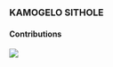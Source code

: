 
<h3>KAMOGELO SITHOLE</h3>

<h4 align="left">Contributions</h4>

![](https://github-readme-streak-stats.herokuapp.com/?user=K4MOGELO&theme=react&hide_border=false) 
